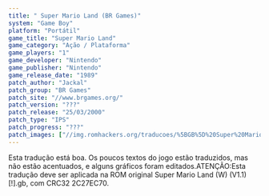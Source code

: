 ```yaml
---
title: " Super Mario Land (BR Games)"
system: "Game Boy"
platform: "Portátil"
game_title: "Super Mario Land"
game_category: "Ação / Plataforma"
game_players: "1"
game_developer: "Nintendo"
game_publisher: "Nintendo"
game_release_date: "1989"
patch_author: "Jackal"
patch_group: "BR Games"
patch_site: "//www.brgames.org/"
patch_version: "???"
patch_release: "25/03/2000"
patch_type: "IPS"
patch_progress: "???"
patch_images: ["//img.romhackers.org/traducoes/%5BGB%5D%20Super%20Mario%20Land%20-%20BR%20Games%20-%2001.png","//img.romhackers.org/traducoes/%5BGB%5D%20Super%20Mario%20Land%20-%20BR%20Games%20-%2002.png","//img.romhackers.org/traducoes/%5BGB%5D%20Super%20Mario%20Land%20-%20BR%20Games%20-%2003.png"]
---
```

Esta tradução está boa. Os poucos textos do jogo estão traduzidos, mas não estão acentuados, e alguns gráficos foram editados.ATENÇÃO:Esta tradução deve ser aplicada na ROM original Super Mario Land (W) (V1.1) [!].gb, com CRC32 2C27EC70.